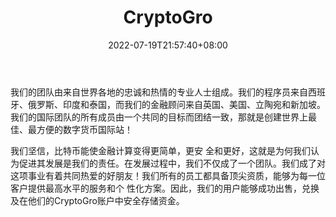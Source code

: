 ﻿---
weight: 
title: "CryptoGro"
description: "CryptoGro是主要加密货币的全功能即期国际站，国际站通过我们的对等融资市场提供交易。"
date: 2022-07-19T21:57:40+08:00
lastmod: 2022-07-19T16:45:40+08:00
draft: false
authors: ["june"]
featuredImage: "3457.png"
link: "https://1234btc.com/qk/cryptogro.html"
tags: ["交易所","CryptoGro"]
categories: ["navigation"]
navigation: ["交易所"]
lightgallery: true
toc: true
pinned: false
recommend: false
recommend1: false
---
我们的团队由来自世界各地的忠诚和热情的专业人士组成。我们的程序员来自西班牙、俄罗斯、印度和泰国，而我们的金融顾问来自英国、美国、立陶宛和新加坡。 我们的国际团队的所有成员由一个共同的目标而团结一致，那就是创建世界上最佳、最方便的数字货币国际站！

我们坚信，比特币能使金融计算变得更简单，更安 全和更好，这就是为何我们认为促进其发展是我们的责任。在发展过程中，我们不仅成了一个团队。我们成了对这项事业有着共同热爱的好朋友！我们所有的员工都具备顶尖资质，能够为每一位客户提供最高水平的服务和个 性化方案。因此，我们的用户能够成功出售，兑换及在他们的CryptoGro账户中安全存储资金。